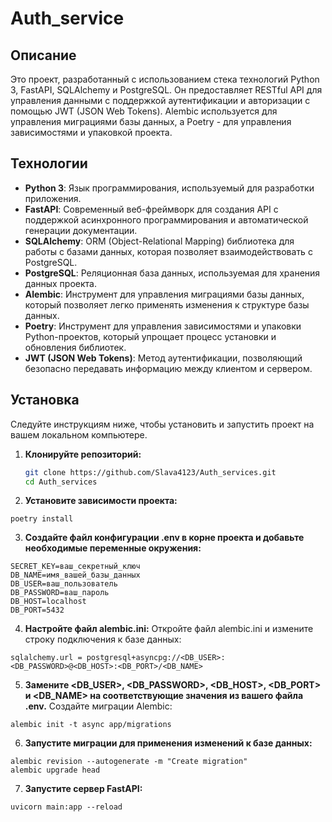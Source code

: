 # Auth_service
## Описание
Это проект, разработанный с использованием стека технологий Python 3, FastAPI, SQLAlchemy и PostgreSQL. Он предоставляет RESTful API для управления данными с поддержкой аутентификации и авторизации с помощью JWT (JSON Web Tokens). Alembic используется для управления миграциями базы данных, а Poetry - для управления зависимостями и упаковкой проекта.
## Технологии
- **Python 3**: Язык программирования, используемый для разработки приложения.
- **FastAPI**: Современный веб-фреймворк для создания API с поддержкой асинхронного программирования и автоматической генерации документации.
- **SQLAlchemy**: ORM (Object-Relational Mapping) библиотека для работы с базами данных, которая позволяет взаимодействовать с PostgreSQL.
- **PostgreSQL**: Реляционная база данных, используемая для хранения данных проекта.
- **Alembic**: Инструмент для управления миграциями базы данных, который позволяет легко применять изменения к структуре базы данных.
- **Poetry**: Инструмент для управления зависимостями и упаковки Python-проектов, который упрощает процесс установки и обновления библиотек.
- **JWT (JSON Web Tokens)**: Метод аутентификации, позволяющий безопасно передавать информацию между клиентом и сервером.
## Установка
Следуйте инструкциям ниже, чтобы установить и запустить проект на вашем локальном компьютере.
1. **Клонируйте репозиторий:**
   ```bash
   git clone https://github.com/Slava4123/Auth_services.git
   cd Auth_services
2. **Установите зависимости проекта:**
```
poetry install
```
3. **Создайте файл конфигурации .env в корне проекта и добавьте необходимые переменные окружения:**
```
SECRET_KEY=ваш_секретный_ключ
DB_NAME=имя_вашей_базы_данных
DB_USER=ваш_пользователь
DB_PASSWORD=ваш_пароль
DB_HOST=localhost
DB_PORT=5432
```
4. **Настройте файл alembic.ini:**
Откройте файл alembic.ini и измените строку подключения к базе данных:
```
sqlalchemy.url = postgresql+asyncpg://<DB_USER>:<DB_PASSWORD>@<DB_HOST>:<DB_PORT>/<DB_NAME>
```
5. **Замените <DB_USER>, <DB_PASSWORD>, <DB_HOST>, <DB_PORT> и <DB_NAME> на соответствующие значения из вашего файла .env.**
Создайте миграции Alembic:
```
alembic init -t async app/migrations
```
6. **Запустите миграции для применения изменений к базе данных:**
```
alembic revision --autogenerate -m "Create migration"
alembic upgrade head
```
7. **Запустите сервер FastAPI:**
```
uvicorn main:app --reload
```
